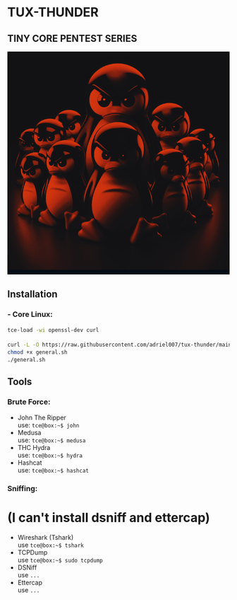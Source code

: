 # TUX-THUNDER
## TINY CORE PENTEST SERIES

![Thux-Thunder Image](https://raw.githubusercontent.com/adriel007/tux-thunder/main/tux-thunder.jpg)

## Installation
### - Core Linux:
```sh
tce-load -wi openssl-dev curl

curl -L -O https://raw.githubusercontent.com/adriel007/tux-thunder/main/general.sh
chmod +x general.sh
./general.sh
```

## Tools
### Brute Force:
- John The Ripper <br>
use: ```tce@box:~$ john```
- Medusa <br>
use: ```tce@box:~$ medusa```
- THC Hydra <br>
use: ```tce@box:~$ hydra```
- Hashcat <br>
use: ```tce@box:~$ hashcat```
### Sniffing:
# (I can't install dsniff and ettercap)
- Wireshark (Tshark) <br>
use ```tce@box:~$ tshark```
- TCPDump <br>
use ```tce@box:~$ sudo tcpdump```
- DSNiff <br>
use ```...```
- Ettercap <br>
use ```...```